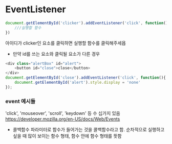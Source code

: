 # EventListener
```javascript
document.getElementById('clicker').addEventListener('click', function(){
    ///실행할 함수
})
```
아이디가 clicker인 요소를 클릭하면 실행할 함수를 클릭해주세욥

- 만약 id를 쓰는 요소와 클릭될 요소가 다른 경우
```javascript
<div class="alertBox" id="alert">
    <button id="close">close</button>
</div>
document.getElementById('close').addEventListener('click', function(){
    document.getElementById('alert').style.display = 'none'
});
```

### event 예시들
'click', 'mouseover', 'scroll', 'keydown' 등 수 십가지 있음
https://developer.mozilla.org/en-US/docs/Web/Events

* 콜백함수
파라미터로 함수가 들어가는 것을 콜백함수라고 함.
순차적으로 실행하고 싶을 때 많이 보이는 함수 형태, 함수 안에 함수 형태를 뜻함